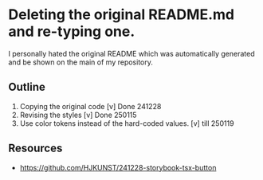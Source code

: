 # Deleting the original README.md and re-typing one.

I personally hated the original README which was automatically generated and be shown on the main of my repository.

## Outline

1. Copying the original code
   [v] Done 241228
2. Revising the styles
   [v] Done 250115
3. Use color tokens instead of the hard-coded values.
   [v] till 250119

## Resources

- https://github.com/HJKUNST/241228-storybook-tsx-button
